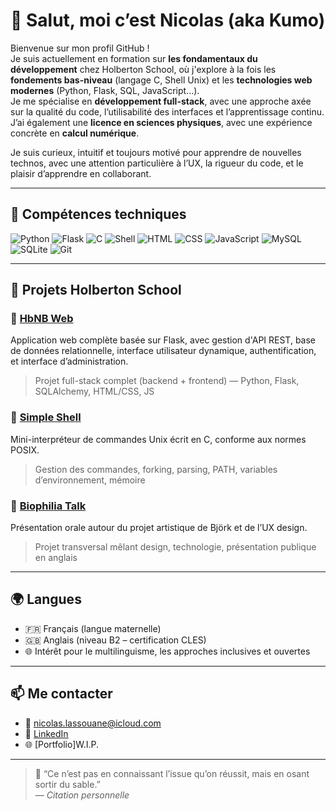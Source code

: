 # 👋 Salut, moi c’est Nicolas (aka Kumo)

Bienvenue sur mon profil GitHub !  
Je suis actuellement en formation sur **les fondamentaux du développement** chez Holberton School, où j'explore à la fois les **fondements bas-niveau** (langage C, Shell Unix) et les **technologies web modernes** (Python, Flask, SQL, JavaScript…).  
Je me spécialise en **développement full-stack**, avec une approche axée sur la qualité du code, l’utilisabilité des interfaces et l’apprentissage continu.  
J’ai également une **licence en sciences physiques**, avec une expérience concrète en **calcul numérique**.

Je suis curieux, intuitif et toujours motivé pour apprendre de nouvelles technos, avec une attention particulière à l’UX, la rigueur du code, et le plaisir d’apprendre en collaborant.

---

## 🧰 Compétences techniques

![Python](https://img.shields.io/badge/-Python-3776AB?logo=python&logoColor=white&style=for-the-badge)
![Flask](https://img.shields.io/badge/-Flask-000000?logo=flask&style=for-the-badge)
![C](https://img.shields.io/badge/-C-00599C?logo=c&logoColor=white&style=for-the-badge)
![Shell](https://img.shields.io/badge/-Shell-121011?logo=gnu-bash&logoColor=white&style=for-the-badge)
![HTML](https://img.shields.io/badge/-HTML5-E34F26?logo=html5&logoColor=white&style=for-the-badge)
![CSS](https://img.shields.io/badge/-CSS3-1572B6?logo=css3&logoColor=white&style=for-the-badge)
![JavaScript](https://img.shields.io/badge/-JavaScript-F7DF1E?logo=javascript&logoColor=black&style=for-the-badge)
![MySQL](https://img.shields.io/badge/-MySQL-4479A1?logo=mysql&logoColor=white&style=for-the-badge)
![SQLite](https://img.shields.io/badge/-SQLite-003B57?logo=sqlite&logoColor=white&style=for-the-badge)
![Git](https://img.shields.io/badge/-Git-F05032?logo=git&logoColor=white&style=for-the-badge)

---

## 🚀 Projets Holberton School

### 🔧 [HbNB Web](https://github.com/Kumo42/hbnb-web)
Application web complète basée sur Flask, avec gestion d'API REST, base de données relationnelle, interface utilisateur dynamique, authentification, et interface d’administration.  
> Projet full-stack complet (backend + frontend) — Python, Flask, SQLAlchemy, HTML/CSS, JS

### 🐚 [Simple Shell](https://github.com/Kumo42/simple_shell)
Mini-interpréteur de commandes Unix écrit en C, conforme aux normes POSIX.  
> Gestion des commandes, forking, parsing, PATH, variables d’environnement, mémoire

### 🧠 [Biophilia Talk](https://github.com/Kumo42/biophilia-keynote)
Présentation orale autour du projet artistique de Björk et de l’UX design.  
> Projet transversal mêlant design, technologie, présentation publique en anglais

---

## 🌍 Langues

- 🇫🇷 Français (langue maternelle)
- 🇬🇧 Anglais (niveau B2 – certification CLES)
- 🌐 Intérêt pour le multilinguisme, les approches inclusives et ouvertes

---

## 📫 Me contacter

- 📧 nicolas.lassouane@icloud.com
- 💼 [LinkedIn](https://www.linkedin.com/in/kumo42/)
- 🌐 [Portfolio]W.I.P.

---

> 🐢 “Ce n’est pas en connaissant l’issue qu’on réussit, mais en osant sortir du sable.”  
> — *Citation personnelle*

